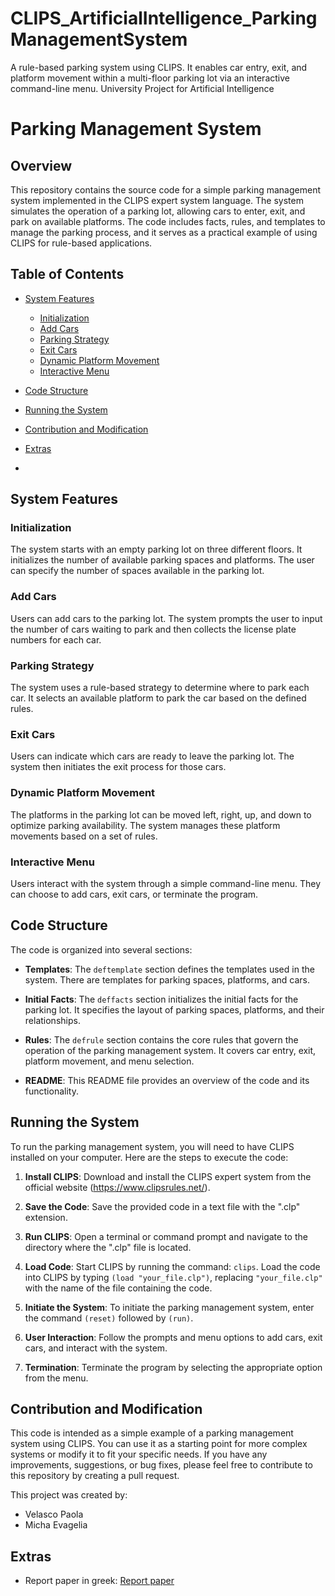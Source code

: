 # CLIPS_ArtificialIntelligence_ParkingManagementSystem
A rule-based parking system using CLIPS. It enables car entry, exit, and platform movement within a multi-floor parking lot via an interactive command-line menu. University Project for Artificial Intelligence

# Parking Management System

## Overview

This repository contains the source code for a simple parking management system implemented in the CLIPS expert system language. The system simulates the operation of a parking lot, allowing cars to enter, exit, and park on available platforms. The code includes facts, rules, and templates to manage the parking process, and it serves as a practical example of using CLIPS for rule-based applications.

## Table of Contents 
- [System Features](#system-features)
  - [Initialization](#initialization)
  - [Add Cars](#add-cars)
  - [Parking Strategy](#parking-strategy)
  - [Exit Cars](#exit-cars)
  - [Dynamic Platform Movement](#dynamic-platform-movement)
  - [Interactive Menu](#interactive-menu)
- [Code Structure](#code-structure)
- [Running the System](#running-the-system)
- [Contribution and Modification](#contribution-and-modification)
- [Extras](#extras)

- 
## System Features

### Initialization
The system starts with an empty parking lot on three different floors. It initializes the number of available parking spaces and platforms. The user can specify the number of spaces available in the parking lot.

### Add Cars
Users can add cars to the parking lot. The system prompts the user to input the number of cars waiting to park and then collects the license plate numbers for each car.

### Parking Strategy
The system uses a rule-based strategy to determine where to park each car. It selects an available platform to park the car based on the defined rules.

### Exit Cars
Users can indicate which cars are ready to leave the parking lot. The system then initiates the exit process for those cars.

### Dynamic Platform Movement
The platforms in the parking lot can be moved left, right, up, and down to optimize parking availability. The system manages these platform movements based on a set of rules.

### Interactive Menu
Users interact with the system through a simple command-line menu. They can choose to add cars, exit cars, or terminate the program.

## Code Structure

The code is organized into several sections:

- **Templates**: The `deftemplate` section defines the templates used in the system. There are templates for parking spaces, platforms, and cars.

- **Initial Facts**: The `deffacts` section initializes the initial facts for the parking lot. It specifies the layout of parking spaces, platforms, and their relationships.

- **Rules**: The `defrule` section contains the core rules that govern the operation of the parking management system. It covers car entry, exit, platform movement, and menu selection.

- **README**: This README file provides an overview of the code and its functionality.

## Running the System

To run the parking management system, you will need to have CLIPS installed on your computer. Here are the steps to execute the code:

1. **Install CLIPS**: Download and install the CLIPS expert system from the official website (https://www.clipsrules.net/).

2. **Save the Code**: Save the provided code in a text file with the ".clp" extension.

3. **Run CLIPS**: Open a terminal or command prompt and navigate to the directory where the ".clp" file is located.

4. **Load Code**: Start CLIPS by running the command: `clips`. Load the code into CLIPS by typing `(load "your_file.clp")`, replacing `"your_file.clp"` with the name of the file containing the code.

5. **Initiate the System**: To initiate the parking management system, enter the command `(reset)` followed by `(run)`.

6. **User Interaction**: Follow the prompts and menu options to add cars, exit cars, and interact with the system.

7. **Termination**: Terminate the program by selecting the appropriate option from the menu.

## Contribution and Modification

This code is intended as a simple example of a parking management system using CLIPS. You can use it as a starting point for more complex systems or modify it to fit your specific needs. If you have any improvements, suggestions, or bug fixes, please feel free to contribute to this repository by creating a pull request.
 
This project was created by:
- Velasco Paola
- Micha Evagelia 

## Extras
* Report paper in greek: [Report paper](https://github.com/PaolaVlsc/CLIPS_ArtificialIntelligence_ParkingManagementSystem/blob/main/Final_Parking_Clips_cs161020_cs171102%5B1%5D.pdf)
